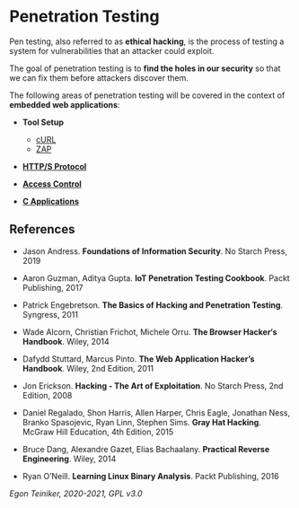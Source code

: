 # Penetration Testing

Pen testing, also referred to as **ethical hacking**, is the process of testing a system for vulnerabilities that an attacker could exploit.

The goal of penetration testing is to **find the holes in our security** so that we can fix them before attackers discover them.

The following areas of penetration testing will be covered in the context of **embedded web applications**:

* **Tool Setup**
  * [cURL](https://github.com/teiniker/teiniker-lectures-securitytesting/tree/main/penetration-testing/setup/cURL)
  * [ZAP](https://github.com/teiniker/teiniker-lectures-securitytesting/tree/main/penetration-testing/setup/ZAP)


* [**HTTP/S Protocol**](https://github.com/teiniker/teiniker-lectures-securitytesting/tree/main/penetration-testing/http-protocol)

* [**Access Control**](https://github.com/teiniker/teiniker-lectures-securitytesting/tree/main/penetration-testing/access-control)

* [**C Applications**](https://github.com/teiniker/teiniker-lectures-securitytesting/tree/main/penetration-testing/c-applications/) 
  

## References
* Jason Andress. **Foundations of Information Security**. No Starch Press, 2019
* Aaron Guzman, Aditya Gupta. **IoT Penetration Testing Cookbook**. Packt Publishing, 2017
* Patrick Engebretson. **The Basics of Hacking and Penetration Testing**. Syngress, 2011
 
* Wade Alcorn, Christian Frichot, Michele Orru. **The Browser Hacker‘s Handbook**. Wiley, 2014
* Dafydd Stuttard, Marcus Pinto. **The Web Application Hacker’s Handbook**. Wiley, 2nd Edition, 2011

* Jon Erickson. **Hacking - The Art of Exploitation**. No Starch Press, 2nd Edition, 2008
* Daniel Regalado, Shon Harris, Allen Harper, Chris Eagle, Jonathan Ness, Branko Spasojevic, Ryan Linn, Stephen Sims. **Gray Hat Hacking**. McGraw Hill Education, 4th Edition, 2015
* Bruce Dang, Alexandre Gazet, Elias Bachaalany. **Practical Reverse Engineering**. Wiley, 2014
* Ryan O’Neill. **Learning Linux Binary Analysis**. Packt Publishing, 2016

*Egon Teiniker, 2020-2021, GPL v3.0*
 
